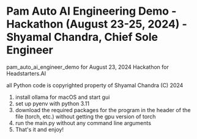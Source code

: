 # Pam Auto AI Engineering Demo - Hackathon (August 23-25, 2024) - Shyamal Chandra, Chief Sole Engineer
pam_auto_ai_engineer_demo for August 23, 2024 Hackathon for Headstarters.AI

all Python code is copyrighted property of Shyamal Chandra (C) 2024

1. install ollama for macOS and start gui
2. set up pyenv with python 3.11
3. download the required packages for the program in the header of the file (torch, etc.) without getting the gpu version of torch
4. run the main.py without any command line arguments
5. That's it and enjoy!
